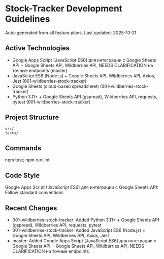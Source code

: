 ﻿# Stock-Tracker Development Guidelines

Auto-generated from all feature plans. Last updated: 2025-10-21

## Active Technologies
- Google Apps Script (JavaScript ES6) для интеграции с Google Sheets API + Google Sheets API, Wildberries API, NEEDS CLARIFICATION на точные endpoints (master)
- JavaScript ES6 (Node.js) + Google Sheets API, Wildberries API, Axios, Jest (001-wildberries-stock-tracker)
- Google Sheets (cloud-based spreadsheet) (001-wildberries-stock-tracker)
- Python 3.11+ + Google Sheets API (gspread), Wildberries API, requests, pytest (001-wildberries-stock-tracker)

## Project Structure
```
src/
tests/
```

## Commands
npm test; npm run lint

## Code Style
Google Apps Script (JavaScript ES6) для интеграции с Google Sheets API: Follow standard conventions

## Recent Changes
- 001-wildberries-stock-tracker: Added Python 3.11+ + Google Sheets API (gspread), Wildberries API, requests, pytest
- 001-wildberries-stock-tracker: Added JavaScript ES6 (Node.js) + Google Sheets API, Wildberries API, Axios, Jest
- master: Added Google Apps Script (JavaScript ES6) для интеграции с Google Sheets API + Google Sheets API, Wildberries API, NEEDS CLARIFICATION на точные endpoints

<!-- MANUAL ADDITIONS START -->
<!-- MANUAL ADDITIONS END -->
